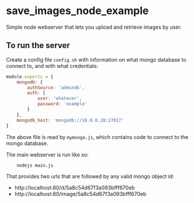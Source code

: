 # save_images_node_example
Simple node webserver that lets you upload and retrieve images by user.

## To run the server
Create a config file `config.sh` with information on what mongo database to connect to, and with what credentials:
```js
module.exports = {
    mongodb: {
        authSource: 'admindb',
        auth: {
            user: 'whatever',
            password: 'example'
        }
    },
    mongodb_host: 'mongodb://10.0.0.20:27017'
}
```

The above file is read by `mymongo.js`, which contains code to connect to the mongo database.

The main webserver is run like so:
```sh
    nodejs main.js
```

That provides two urls that are followed by any valid mongo object id:

* http://localhost:80/d/5a8c54d67f3a093bfff670eb
* http://localhost:80/image/5a8c54d67f3a093bfff670eb

